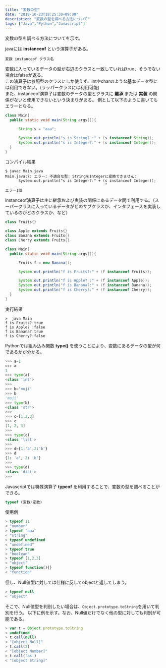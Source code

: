 ```yaml
---
title: "変数の型"
date: "2019-10-23T18:25:30+09:00"
description: "変数の型を調べる方法について"
tags: ["Java","Python","Javascript"]
---
```


変数の型を調べる方法についてを示す。

<div class="note_content_by_programming_language" id="note_content_Java">

javaには **instanceof** という演算子がある。  

`変数 instanceof クラス名`

変数に入っているデータの型が右辺のクラスと一致していればtrue、そうでない場合はfalseが返る。  
この演算子は参照型のクラスにしか使えず、intやcharのような基本データ型には利用できない。(ラッパークラスには利用可能)    
また、instanceof演算子は変数のデータの型とクラスに **継承** または **実装** の関係がないと使用できないという決まりがある。
例として以下のように書いてもエラーとなる。

```java
class Main{
  public static void main(String args[]){

      String s = "aaa";

      System.out.println("s is String? :" + (s instanceof String));
      System.out.println("s is Integer?:" + (s instanceof Integer));
  }
}
```

コンパイル結果
```
$ javac Main.java 
Main.java:7: エラー: 不適合な型: StringをIntegerに変換できません:
      System.out.println("s is Integer?:" + (s instanceof Integer));
                                             ^
エラー1個
```

instanceof演算子は主に継承および実装の関係にあるデータ間で利用する。（スーパークラスに入っているデータがどのサブクラスか、インタフェースを実装しているのがどのクラスか、など）  

```java
class Fruits{}

class Apple extends Fruits{}
class Banana extends Fruits{}
class Cherry extends Fruits{}

class Main{
  public static void main(String args[]){

      Fruits f = new Banana();

      System.out.println("f is Fruits?:" + (f instanceof Fruits));

      System.out.println("f is Apple? :" + (f instanceof Apple));
      System.out.println("f is Banana?:" + (f instanceof Banana));
      System.out.println("f is Cherry?:" + (f instanceof Cherry));
  }
}
```

実行結果

```
>  java Main
f is Fruits?:true
f is Apple? :false
f is Banana?:true
f is Cherry?:false
```


</div>
<div class="note_content_by_programming_language" id="note_content_Python">

Pythonでは組み込み関数 **type()** を使うことにより、変数にあるデータの型が何であるかが分かる。  

```python
>>> a=1
>>> a
1
>>> type(a)
<class 'int'>
>>> 
>>> b='moji'
>>> b
'moji'
>>> type(b)
<class 'str'>
>>> 
>>> c=[1,2,3]
>>> c
[1, 2, 3]
>>> 
>>> type(c)
<class 'list'>
>>> 
>>> d={1:'a',2:'b'}
>>> d
{1: 'a', 2: 'b'}
>>> 
>>> type(d)
<class 'dict'>
>>> 
```

</div>
<div class="note_content_by_programming_language" id="note_content_Javascript">

Javascriptでは特殊演算子 **typeof** を利用することで、変数の型を調べることができる。

```javascript
typeof (変数/定数)
```

使用例

```javascript
> typeof 11
< "number"
> typeof 'aaa'
< "string"
> typeof undefined
< "undefined"
> typeof true
< "boolean"
> typeof [1,2,3]
< "object"
> typeof function(){}
< "function"
```

但し、Null値型に対しては仕様に反してobjectと返してしまう。

```javascript
> typeof null
< "object"
```

そこで、Null値型を判別したい場合は、`Object.prototype.toString`を用いて判別を行う。
以下に例を示す。なお、Null値だけでなく他の型に対しても判別が可能である。

```javascript
> var t = Object.prototype.toString
< undefined
> t.call(null)
< "[object Null]"
> t.call(2)
< "[object Number]"
> t.call('as')
< "[object String]"
```

</div>
